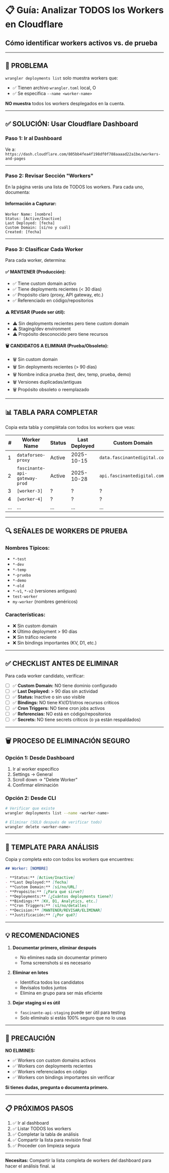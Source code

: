 # 📋 Guía: Analizar TODOS los Workers en Cloudflare
## Cómo identificar workers activos vs. de prueba

---

## 🎯 **PROBLEMA**

`wrangler deployments list` solo muestra workers que:
- ✅ Tienen archivo `wrangler.toml` local, O
- ✅ Se especifica `--name <worker-name>`

**NO muestra** todos los workers desplegados en la cuenta.

---

## ✅ **SOLUCIÓN: Usar Cloudflare Dashboard**

### **Paso 1: Ir al Dashboard**

Ve a: `https://dash.cloudflare.com/805bb4fea4f198df0f788aaaad22a1be/workers-and-pages`

---

### **Paso 2: Revisar Sección "Workers"**

En la página verás una lista de TODOS los workers. Para cada uno, documenta:

#### **Información a Capturar:**

```
Worker Name: [nombre]
Status: [Active/Inactive]
Last Deployed: [fecha]
Custom Domain: [sí/no y cuál]
Created: [fecha]
```

---

### **Paso 3: Clasificar Cada Worker**

Para cada worker, determina:

#### **✅ MANTENER (Producción):**
- ✅ Tiene custom domain activo
- ✅ Tiene deployments recientes (< 30 días)
- ✅ Propósito claro (proxy, API gateway, etc.)
- ✅ Referenciado en código/repositorios

#### **⚠️ REVISAR (Puede ser útil):**
- ⚠️ Sin deployments recientes pero tiene custom domain
- ⚠️ Staging/dev environment
- ⚠️ Propósito desconocido pero tiene recursos

#### **🗑️ CANDIDATOS A ELIMINAR (Prueba/Obsoleto):**
- 🗑️ Sin custom domain
- 🗑️ Sin deployments recientes (> 90 días)
- 🗑️ Nombre indica prueba (test, dev, temp, prueba, demo)
- 🗑️ Versiones duplicadas/antiguas
- 🗑️ Propósito obsoleto o reemplazado

---

## 📊 **TABLA PARA COMPLETAR**

Copia esta tabla y complétala con todos los workers que veas:

| # | Worker Name | Status | Last Deployed | Custom Domain | Propósito | Decisión |
|---|-------------|--------|---------------|---------------|-----------|----------|
| 1 | `dataforseo-proxy` | Active | 2025-10-15 | `data.fascinantedigital.com` | Proxy DataForSEO | ✅ MANTENER |
| 2 | `fascinante-api-gateway-prod` | Active | 2025-10-28 | `api.fascinantedigital.com` | API Gateway | ✅ MANTENER |
| 3 | `[worker-3]` | ? | ? | ? | ? | ? |
| 4 | `[worker-4]` | ? | ? | ? | ? | ? |
| ... | ... | ... | ... | ... | ... | ... |

---

## 🔍 **SEÑALES DE WORKERS DE PRUEBA**

### **Nombres Típicos:**
- `*-test`
- `*-dev`
- `*-temp`
- `*-prueba`
- `*-demo`
- `*-old`
- `*-v1`, `*-v2` (versiones antiguas)
- `test-worker`
- `my-worker` (nombres genéricos)

### **Características:**
- ❌ Sin custom domain
- ❌ Último deployment > 90 días
- ❌ Sin tráfico reciente
- ❌ Sin bindings importantes (KV, D1, etc.)

---

## ✅ **CHECKLIST ANTES DE ELIMINAR**

Para cada worker candidato, verificar:

- [ ] ✅ **Custom Domain:** NO tiene dominio configurado
- [ ] ✅ **Last Deployed:** > 90 días sin actividad
- [ ] ✅ **Status:** Inactive o sin uso visible
- [ ] ✅ **Bindings:** NO tiene KV/D1/otros recursos críticos
- [ ] ✅ **Cron Triggers:** NO tiene cron jobs activos
- [ ] ✅ **Referencias:** NO está en código/repositorios
- [ ] ✅ **Secrets:** NO tiene secrets críticos (o ya están respaldados)

---

## 🗑️ **PROCESO DE ELIMINACIÓN SEGURO**

### **Opción 1: Desde Dashboard**
1. Ir al worker específico
2. Settings → General
3. Scroll down → "Delete Worker"
4. Confirmar eliminación

### **Opción 2: Desde CLI**
```bash
# Verificar que existe
wrangler deployments list --name <worker-name>

# Eliminar (SOLO después de verificar todo)
wrangler delete <worker-name>
```

---

## 📝 **TEMPLATE PARA ANÁLISIS**

Copia y completa esto con todos los workers que encuentres:

```markdown
## Worker: [NOMBRE]

- **Status:** [Active/Inactive]
- **Last Deployed:** [fecha]
- **Custom Domain:** [sí/no/URL]
- **Propósito:** [¿Para qué sirve?]
- **Deployments:** [¿Cuántos deployments tiene?]
- **Bindings:** [KV, D1, Analytics, etc.]
- **Cron Triggers:** [sí/no/detalles]
- **Decision:** [MANTENER/REVISAR/ELIMINAR]
- **Justificación:** [¿Por qué?]
```

---

## 💡 **RECOMENDACIONES**

1. **Documentar primero, eliminar después**
   - No elimines nada sin documentar primero
   - Toma screenshots si es necesario

2. **Eliminar en lotes**
   - Identifica todos los candidatos
   - Revísalos todos juntos
   - Elimina en grupo para ser más eficiente

3. **Dejar staging si es útil**
   - `fascinante-api-staging` puede ser útil para testing
   - Solo elimínalo si estás 100% seguro que no lo usas

---

## 🚨 **PRECAUCIÓN**

**NO ELIMINES:**
- ✅ Workers con custom domains activos
- ✅ Workers con deployments recientes
- ✅ Workers referenciados en código
- ✅ Workers con bindings importantes sin verificar

**Si tienes dudas, pregunta o documenta primero.**

---

## 📋 **PRÓXIMOS PASOS**

1. ✅ Ir al dashboard
2. ✅ Listar TODOS los workers
3. ✅ Completar la tabla de análisis
4. ✅ Compartir la lista para revisión final
5. ✅ Proceder con limpieza segura

---

**Necesitas:** Compartir la lista completa de workers del dashboard para hacer el análisis final. 📊
